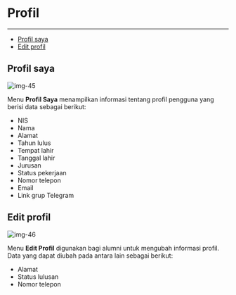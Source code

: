 # Profil

---

- [Profil saya](#section-1)
- [Edit profil](#section-2)

<a name="section-1"></a>
## Profil saya

![img-45][img-45]

Menu __Profil Saya__ menampilkan informasi tentang profil pengguna yang berisi data sebagai berikut:
- NIS
- Nama
- Alamat
- Tahun lulus
- Tempat lahir
- Tanggal lahir
- Jurusan
- Status pekerjaan
- Nomor telepon
- Email
- Link grup Telegram

<a name="section-2"></a>
## Edit profil

![img-46][img-46]

Menu __Edit Profil__ digunakan bagi alumni untuk mengubah informasi profil. Data yang dapat diubah pada antara lain sebagai berikut:
- Alamat
- Status lulusan
- Nomor telepon

[img-45]: /assets/res/img-45.png
[img-46]: /assets/res/img-46.png
